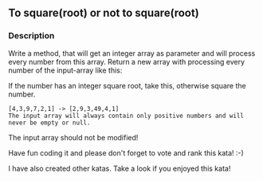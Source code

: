 ## To square(root) or not to square(root)

### Description

Write a method, that will get an integer array as parameter and will process every number from this array.
Return a new array with processing every number of the input-array like this:

If the number has an integer square root, take this, otherwise square the number.
```
[4,3,9,7,2,1] -> [2,9,3,49,4,1]
The input array will always contain only positive numbers and will never be empty or null.
```
The input array should not be modified!

Have fun coding it and please don't forget to vote and rank this kata! :-)

I have also created other katas. Take a look if you enjoyed this kata!

